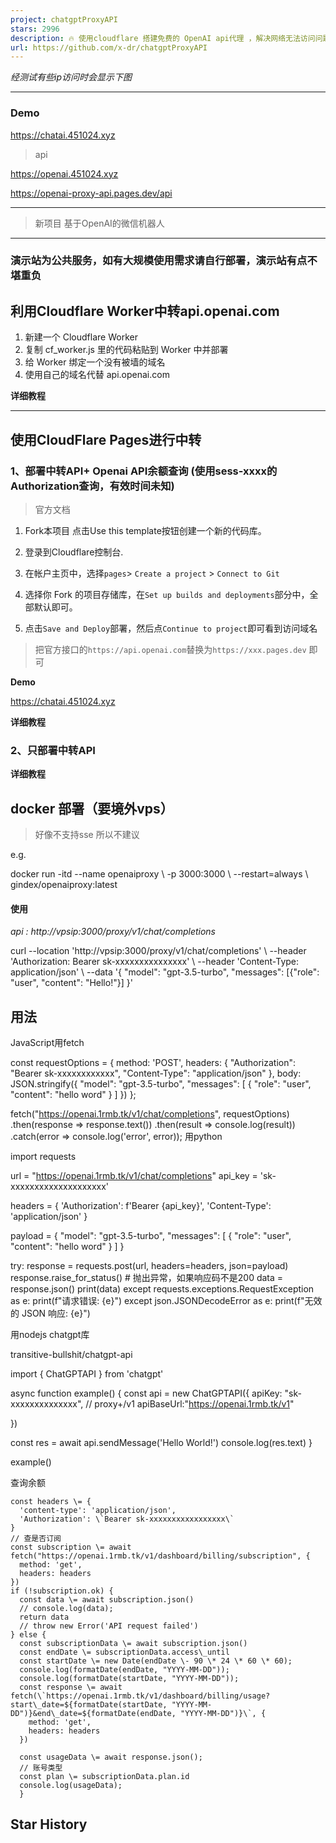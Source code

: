 ```yaml
---
project: chatgptProxyAPI
stars: 2996
description: 🔥 使用cloudflare 搭建免费的 OpenAI api代理 ，解决网络无法访问问题。支持流式输出
url: https://github.com/x-dr/chatgptProxyAPI
---
```


_经测试有些ip访问时会显示下图_

* * *

### Demo

https://chatai.451024.xyz

> api

https://openai.451024.xyz

https://openai-proxy-api.pages.dev/api

* * *

> 新项目 基于OpenAI的微信机器人

* * *

### 演示站为公共服务，如有大规模使用需求请自行部署，演示站有点不堪重负

利用Cloudflare Worker中转api.openai.com
-----------------------------------

1.  新建一个 Cloudflare Worker
2.  复制 cf\_worker.js 里的代码粘贴到 Worker 中并部署
3.  给 Worker 绑定一个没有被墙的域名
4.  使用自己的域名代替 api.openai.com

**详细教程**

* * *

使用CloudFlare Pages进行中转
----------------------

### 1、部署中转API+ Openai API余额查询 (使用sess-xxxx的Authorization查询，有效时间未知)

> 官方文档

1.  Fork本项目 点击Use this template按钮创建一个新的代码库。
    
2.  登录到Cloudflare控制台.
    
3.  在帐户主页中，选择`pages`\> `Create a project` > `Connect to Git`
    
4.  选择你 Fork 的项目存储库，在`Set up builds and deployments`部分中，全部默认即可。
    
5.  点击`Save and Deploy`部署，然后点`Continue to project`即可看到访问域名
    

> 把官方接口的`https://api.openai.com`替换为`https://xxx.pages.dev` 即可

**Demo**

https://chatai.451024.xyz

**详细教程**

### 2、只部署中转API

**详细教程**

docker 部署（要境外vps）
-----------------

> 好像不支持sse 所以不建议

e.g.

docker run -itd --name openaiproxy \\
            -p 3000:3000 \\
            --restart=always \\
           gindex/openaiproxy:latest

#### 使用

_api : http://vpsip:3000/proxy/v1/chat/completions_

curl --location 'http://vpsip:3000/proxy/v1/chat/completions' \\
--header 'Authorization: Bearer sk-xxxxxxxxxxxxxxx' \\
--header 'Content-Type: application/json' \\
--data '{
   "model": "gpt-3.5-turbo",
  "messages": \[{"role": "user", "content": "Hello!"}\]
 }'

用法
--

JavaScript用fetch

const requestOptions \= {
    method: 'POST',
    headers: {
        "Authorization": "Bearer sk-xxxxxxxxxxxx",
        "Content-Type": "application/json"
    },
    body: JSON.stringify({
        "model": "gpt-3.5-turbo",
        "messages": \[
            {
                "role": "user",
                "content": "hello word"
            }
        \]
    })
};

fetch("https://openai.1rmb.tk/v1/chat/completions", requestOptions)
    .then(response \=> response.text())
    .then(result \=> console.log(result))
    .catch(error \=> console.log('error', error));
  用python

import requests

url \= "https://openai.1rmb.tk/v1/chat/completions"
api\_key \= 'sk-xxxxxxxxxxxxxxxxxxxx'

headers \= {
  'Authorization': f'Bearer {api\_key}',
  'Content-Type': 'application/json'
}

payload \= {
  "model": "gpt-3.5-turbo",
  "messages": \[
    {
      "role": "user",
      "content": "hello word"
    }
  \]
}

try:
    response \= requests.post(url, headers\=headers, json\=payload)
    response.raise\_for\_status() \# 抛出异常，如果响应码不是200
    data \= response.json()
    print(data)
except requests.exceptions.RequestException as e:
    print(f"请求错误: {e}")
except json.JSONDecodeError as e:
    print(f"无效的 JSON 响应: {e}")

用nodejs chatgpt库

transitive-bullshit/chatgpt-api

import { ChatGPTAPI } from 'chatgpt'

async function example() {
  const api \= new ChatGPTAPI({
    apiKey: "sk-xxxxxxxxxxxxxx",
  // proxy+/v1
    apiBaseUrl:"https://openai.1rmb.tk/v1"

  })

  const res \= await api.sendMessage('Hello World!')
  console.log(res.text)
}

example()

查询余额

    const headers \= {
      'content-type': 'application/json',
      'Authorization': \`Bearer sk-xxxxxxxxxxxxxxxxx\`
    }
    // 查是否订阅
    const subscription \= await fetch("https://openai.1rmb.tk/v1/dashboard/billing/subscription", {
      method: 'get',
      headers: headers
    })
    if (!subscription.ok) {
      const data \= await subscription.json()
      // console.log(data);
      return data
      // throw new Error('API request failed')
    } else {
      const subscriptionData \= await subscription.json()
      const endDate \= subscriptionData.access\_until
      const startDate \= new Date(endDate \- 90 \* 24 \* 60 \* 60);
      console.log(formatDate(endDate, "YYYY-MM-DD"));
      console.log(formatDate(startDate, "YYYY-MM-DD"));
      const response \= await fetch(\`https://openai.1rmb.tk/v1/dashboard/billing/usage?start\_date=${formatDate(startDate, "YYYY-MM-DD")}&end\_date=${formatDate(endDate, "YYYY-MM-DD")}\`, {
        method: 'get',
        headers: headers
      })
      
      const usageData \= await response.json();
      // 账号类型
      const plan \= subscriptionData.plan.id
      console.log(usageData);
      }

Star History
------------

